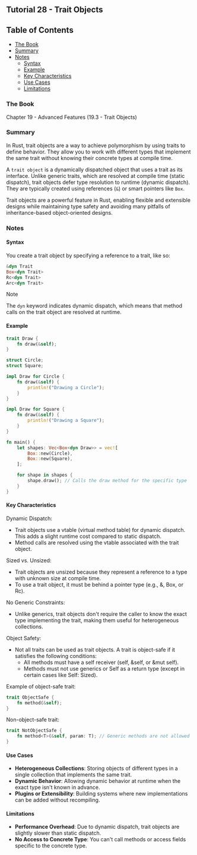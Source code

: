 ## Tutorial 28 - Trait Objects

## Table of Contents

<!-- vim-markdown-toc GFM -->

* [The Book](#the-book)
* [Summary](#summary)
* [Notes](#notes)
    * [Syntax](#syntax)
    * [Example](#example)
    * [Key Characteristics](#key-characteristics)
    * [Use Cases](#use-cases)
    * [Limitations](#limitations)

<!-- vim-markdown-toc -->

### The Book

Chapter 19 - Advanced Features (19.3 - Trait Objects)

### Summary

In Rust, trait objects are a way to achieve polymorphism by using traits to define behavior. They allow you to work with different types that implement the same trait without knowing their concrete types at compile time.

A `trait object` is a dynamically dispatched object that uses a trait as its interface. Unlike generic traits, which are resolved at compile time (static dispatch), trait objects defer type resolution to runtime (dynamic dispatch). They are typically created using references (`&`) or smart pointers like `Box`.

Trait objects are a powerful feature in Rust, enabling flexible and extensible designs while maintaining type safety and avoiding many pitfalls of inheritance-based object-oriented designs.

### Notes

#### Syntax

You create a trait object by specifying a reference to a trait, like so:

```rust
&dyn Trait
Box<dyn Trait>
Rc<dyn Trait>
Arc<dyn Trait>
```

> [!NOTE]
> The `dyn` keyword indicates dynamic dispatch, which means that method calls on the trait object are resolved at runtime.

#### Example

```rust
trait Draw {
    fn draw(&self);
}

struct Circle;
struct Square;

impl Draw for Circle {
    fn draw(&self) {
        println!("Drawing a Circle");
    }
}

impl Draw for Square {
    fn draw(&self) {
        println!("Drawing a Square");
    }
}

fn main() {
    let shapes: Vec<Box<dyn Draw>> = vec![
        Box::new(Circle),
        Box::new(Square),
    ];

    for shape in shapes {
        shape.draw(); // Calls the draw method for the specific type
    }
}
```

#### Key Characteristics

Dynamic Dispatch:

- Trait objects use a vtable (virtual method table) for dynamic dispatch. This adds a slight runtime cost compared to static dispatch.
- Method calls are resolved using the vtable associated with the trait object.

Sized vs. Unsized:

- Trait objects are unsized because they represent a reference to a type with unknown size at compile time.
- To use a trait object, it must be behind a pointer type (e.g., &, Box, or Rc).

No Generic Constraints:

- Unlike generics, trait objects don't require the caller to know the exact type implementing the trait, making them useful for heterogeneous collections.

Object Safety:

- Not all traits can be used as trait objects. A trait is object-safe if it satisfies the following conditions:
  - All methods must have a self receiver (self, &self, or &mut self).
  - Methods must not use generics or Self as a return type (except in certain cases like Self: Sized).

Example of object-safe trait:

```rust
trait ObjectSafe {
    fn method(&self);
}
```

Non-object-safe trait:

```rust
trait NotObjectSafe {
    fn method<T>(&self, param: T); // Generic methods are not allowed
}
```

#### Use Cases

- **Heterogeneous Collections**: Storing objects of different types in a single collection that implements the same trait.
- **Dynamic Behavior**: Allowing dynamic behavior at runtime when the exact type isn't known in advance.
- **Plugins or Extensibility**: Building systems where new implementations can be added without recompiling.

#### Limitations

- **Performance Overhead**: Due to dynamic dispatch, trait objects are slightly slower than static dispatch.
- **No Access to Concrete Type**: You can't call methods or access fields specific to the concrete type.

